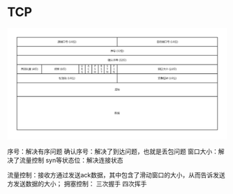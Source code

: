 
# TCP
![title](https://raw.githubusercontent.com/xinjiuyijiu/NoteImages/master/gitnote/2020/07/15/tcp_protocol-1594792406350.jpg)

序号：解决有序问题
确认序号：解决了到达问题，也就是丢包问题
窗口大小：解决了流量控制
syn等状态位：解决连接状态


流量控制：接收方通过发送ack数据，其中包含了滑动窗口的大小，从而告诉发送方发送数据的大小；
拥塞控制：
三次握手
四次挥手
